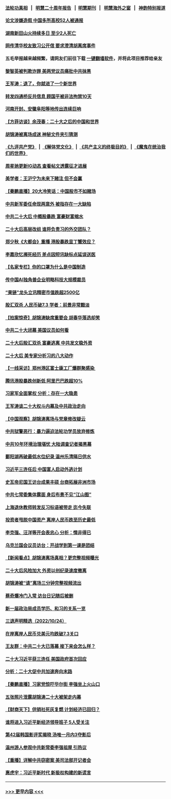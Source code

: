#### [法轮功真相](https://github.com/gfw-breaker/truth/blob/master/README.md?t=0) &nbsp;&nbsp;|&nbsp;&nbsp; [明慧二十周年报告](https://github.com/gfw-breaker/mh-reports/blob/master/README.md?t=0) &nbsp;&nbsp;|&nbsp;&nbsp;[明慧期刊](https://github.com/gfw-breaker/mh-qikan) &nbsp;&nbsp;|&nbsp;&nbsp; [明慧海外之窗](https://github.com/gfw-breaker/mh-news/blob/master/README.md?t=0) &nbsp;&nbsp;|&nbsp;&nbsp; [神韵特别报道](https://github.com/gfw-breaker/mh-news/blob/master/shenyun.md?t=0)
#### [论文涉嫌造假 中国多所高校52人被通报](../pages/nsc413/n13852990.md?t=10261750) 
#### [湖南新田山火持续多日 至少2人死亡](../pages/nsc413/n13852880.md?t=10261750) 
#### [网传清华校友致习公开信 要求澄清胡离席事件](../pages/nsc413/n13852835.md?t=10261750) 
#### 五毛举报越来越频繁，请网友们前往下载 [一键翻墙软件](https://github.com/gfw-breaker/ssr-accounts)，并将此项目推荐给亲友
#### [黎智英被判欺诈罪 美两党议员痛批中共抹黑](../pages/nsc413/n13852892.md?t=10261750) 
#### [王军涛：退了，你就进了一个新世界](../pages/nsc413/n13852887.md?t=10261750) 
#### [转发四通桥反共信息 顾国平被非法拘禁10天](../pages/nsc413/n13852888.md?t=10261750) 
#### [河南开封、安徽阜阳等地传出连续巨响](../pages/nsc413/n13852855.md?t=10261750) 
#### [【方菲访谈】余茂春：二十大之后的中国和世界](../pages/nsc413/n13852740.md?t=10261750) 
#### [胡锦涛被离场成迷 神秘文件夹引猜测](../pages/nsc413/n13852746.md?t=10261750) 
#### [《九评共产党》](https://github.com/begood0513/9ping.md/blob/master/README.md) &nbsp;|&nbsp; [《解体党文化》](../../../../jtdwh.md/blob/master/README.md)  &nbsp;|&nbsp; [《共产主义的终极目的》](../../../../gczydzjmd.md/blob/master/README.md) &nbsp;|&nbsp; [《魔鬼在统治我们的世界》](../../../../mgztzwmdsj.md/blob/master/README.md) 
#### [周星驰更新IG动态 查看帖文透露征才进展](../pages/nsc413/n13852782.md?t=10261750) 
#### [美学者：王沪宁为未来下赌注 但不会赢](../pages/nsc413/n13852618.md?t=10261750) 
#### [【秦鹏直播】20大冷笑话：中国股市不如赌场](../pages/nsc413/n13852776.md?t=10261750) 
#### [中共新军委任命现两意外 被指存在一大缺陷](../pages/nsc413/n13852629.md?t=10261750) 
#### [中共二十大后 中概股暴跌 富豪财富缩水](../pages/nsc413/n13852737.md?t=10261750) 
#### [二十大后高层改组 谁将负责习的外交团队？](../pages/nsc413/n13852729.md?t=10261750) 
#### [郑少秋《大都会》重播 港股暴跌显丁蟹效应？](../pages/nsc413/n13852747.md?t=10261750) 
#### [李嘉欣忆濒死经历 差点因短讯缺标点延误送医](../pages/nsc413/n13852727.md?t=10261750) 
#### [【名家专栏】你的口罩为什么是中国制造](../pages/nsc413/n13852536.md?t=10261750) 
#### [传中国AI独角兽企业明略科技大规模裁员](../pages/nsc413/n13852723.md?t=10261750) 
#### [“果链”龙头立讯精密市值跌超2500亿](../pages/nsc413/n13852699.md?t=10261750) 
#### [股汇双杀 人民币破7.3 学者：前景非常黯淡](../pages/nsc413/n13852668.md?t=10261750) 
#### [【拍案惊奇】胡锦涛缺席重要会 胡春华落选却笑](../pages/nsc413/n13852619.md?t=10261750) 
#### [中共二十大闭幕 美国议员如何看](../pages/nsc413/n13852701.md?t=10261750) 
#### [二十大后股汇双杀 富豪逃离 中共发文稳外资](../pages/nsc413/n13852474.md?t=10261750) 
#### [二十大后 美专家分析习的八大动作](../pages/nsc413/n13852651.md?t=10261750) 
#### [【一线采访】郑州港区富士康工厂爆群聚感染 ](../pages/nsc413/n13852484.md?t=10261750) 
#### [腾讯港股暴跌创新低 阿里巴巴跌超10%](../pages/nsc413/n13852635.md?t=10261750) 
#### [习家军全面掌权 分析：存在一大隐患](../pages/nsc413/n13852543.md?t=10261750) 
#### [王军涛谈二十大权斗内幕及中共政治走向](../pages/nsc413/n13852512.md?t=10261750) 
#### [【中国观察】胡锦涛离场与党章修改疑云](../pages/nsc413/n13852377.md?t=10261750) 
#### [中共狱警恶行：暴力逼迫法轮功学员放弃修炼](../pages/nsc413/n13851207.md?t=10261750) 
#### [中共10年环境治理堪忧 大陆调查记者揭黑幕](../pages/nsc413/n13852469.md?t=10261750) 
#### [鄱阳湖再破最低水位纪录 温州乐清隔日供水](../pages/nsc413/n13852258.md?t=10261750) 
#### [习近平三连任后 中国富人启动外逃计划](../pages/nsc413/n13852407.md?t=10261750) 
#### [史瓦帝尼国王访台成果丰硕 台商拓展非洲市场](../pages/nsc413/n13852200.md?t=10261750) 
#### [中共七常委集体露面 身后布景不见“江山图”](../pages/nsc413/n13852367.md?t=10261750) 
#### [上海退休教师转发反习标语被带走 迄今失联](../pages/nsc413/n13852403.md?t=10261750) 
#### [投资者甩脱中国资产 离岸人民币跌至历史最低](../pages/nsc413/n13852379.md?t=10261750) 
#### [李克强、汪洋等开会表忠心 分析：情非得已](../pages/nsc413/n13852331.md?t=10261750) 
#### [乌克兰国会议员访台：开战学到第一课是团结](../pages/nsc413/n13852308.md?t=10261750) 
#### [【新闻看点】胡锦涛离场真相？更完整视频曝光](../pages/nsc413/n13851865.md?t=10261750) 
#### [二十大后风险加大 外资以创纪录速度撤离](../pages/nsc413/n13852213.md?t=10261750) 
#### [胡锦涛被“请”离场三分钟完整视频流出](../pages/nsc413/n13852163.md?t=10261750) 
#### [蔡奇爆冷门入常 访台日记随后被删](../pages/nsc413/n13852198.md?t=10261750) 
#### [新一届政治局成员学历、和习的关系一览](../pages/nsc413/n13852149.md?t=10261750) 
#### [三退声明精选（2022/10/24）](../pages/nsc413/n13852215.md?t=10261750) 
#### [在岸离岸人民币兑美元均跌破7.3关口](../pages/nsc413/n13852171.md?t=10261750) 
#### [王友群：中共二十大已落幕 接下来会怎么样？](../pages/nsc413/n13852000.md?t=10261750) 
#### [二十大习近平获三连任 美国政府首次回应](../pages/nsc413/n13852054.md?t=10261750) 
#### [分析：二十大促中共加速奔向末路](../pages/nsc413/n13852110.md?t=10261750) 
#### [【秦鹏直播】习家党惊吓华尔街 李强坐上火山口](../pages/nsc413/n13852079.md?t=10261750) 
#### [五张照片泄露胡锦涛二十大被架走内幕](../pages/nsc413/n13851897.md?t=10261750) 
#### [【财商天下】供销社死灰复燃 计划经济已回归？](../pages/nsc413/n13852039.md?t=10261750) 
#### [谁将进入习近平新经济领导班子 5人受关注](../pages/nsc413/n13852035.md?t=10261750) 
#### [第42届韩国影评奖揭晓 汤唯一月内3夺影后](../pages/nsc413/n13852028.md?t=10261750) 
#### [温州游人参观中共新常委李强祖屋 引热议](../pages/nsc413/n13852057.md?t=10261750) 
#### [【重播】详解中共窃密案 美司法部开记者会](../pages/nsc413/n13852027.md?t=10261750) 
#### [惠虎宇：习近平新时代 新极权构建的新谎言](../pages/nsc413/n13852053.md?t=10261750) 

----
#### [ >>> 更早内容 <<< ](../indexes/nsc413-earlier.md)
